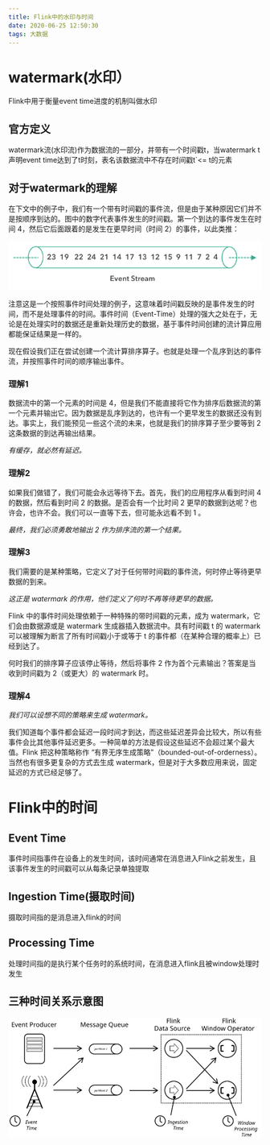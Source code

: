 ```yaml
---
title: Flink中的水印与时间
date: 2020-06-25 12:50:30
tags: 大数据
---
```


# watermark(水印）

Flink中用于衡量event time进度的机制叫做水印

## 官方定义

watermark流(水印流)作为数据流的一部分，并带有一个时间戳t，当watermark t声明event time达到了t时刻，表名该数据流中不存在时间戳t`<= t的元素

<!--more-->

## 对于watermark的理解

在下文中的例子中，我们有一个带有时间戳的事件流，但是由于某种原因它们并不是按顺序到达的。图中的数字代表事件发生的时间戳。第一个到达的事件发生在时间 4，然后它后面跟着的是发生在更早时间（时间 2）的事件，以此类推：

![warter_mark](/images/warter_mark.png)

注意这是一个按照事件时间处理的例子，这意味着时间戳反映的是事件发生的时间，而不是处理事件的时间。事件时间（Event-Time）处理的强大之处在于，无论是在处理实时的数据还是重新处理历史的数据，基于事件时间创建的流计算应用都能保证结果是一样的。

现在假设我们正在尝试创建一个流计算排序算子。也就是处理一个乱序到达的事件流，并按照事件时间的顺序输出事件。

### 理解1

数据流中的第一个元素的时间是 4，但是我们不能直接将它作为排序后数据流的第一个元素并输出它。因为数据是乱序到达的，也许有一个更早发生的数据还没有到达。事实上，我们能预见一些这个流的未来，也就是我们的排序算子至少要等到 2 这条数据的到达再输出结果。

*有缓存，就必然有延迟。*

### 理解2

如果我们做错了，我们可能会永远等待下去。首先，我们的应用程序从看到时间 4 的数据，然后看到时间 2 的数据。是否会有一个比时间 2 更早的数据到达呢？也许会，也许不会。我们可以一直等下去，但可能永远看不到 1 。

*最终，我们必须勇敢地输出 2 作为排序流的第一个结果。*

### 理解3

我们需要的是某种策略，它定义了对于任何带时间戳的事件流，何时停止等待更早数据的到来。

*这正是 watermark 的作用，他们定义了何时不再等待更早的数据。*

Flink 中的事件时间处理依赖于一种特殊的带时间戳的元素，成为 watermark，它们会由数据源或是 watermark 生成器插入数据流中。具有时间戳 t 的 watermark 可以被理解为断言了所有时间戳小于或等于 t 的事件都（在某种合理的概率上）已经到达了。

何时我们的排序算子应该停止等待，然后将事件 2 作为首个元素输出？答案是当收到时间戳为 2（或更大）的 watermark 时。

### 理解4

*我们可以设想不同的策略来生成 watermark。*

我们知道每个事件都会延迟一段时间才到达，而这些延迟差异会比较大，所以有些事件会比其他事件延迟更多。一种简单的方法是假设这些延迟不会超过某个最大值。Flink 把这种策略称作 “有界无序生成策略”（bounded-out-of-orderness）。当然也有很多更复杂的方式去生成 watermark，但是对于大多数应用来说，固定延迟的方式已经足够了。

# Flink中的时间

## Event Time

事件时间指事件在设备上的发生时间，该时间通常在消息进入Flink之前发生，且该事件发生的时间戳可以从每条记录单独提取

## Ingestion Time(摄取时间)

摄取时间指的是消息进入flink的时间

## Processing Time

处理时间指的是执行某个任务时的系统时间，在消息进入flink且被window处理时发生



## 三种时间关系示意图 

![times_clocks](/images/times_clocks.svg)